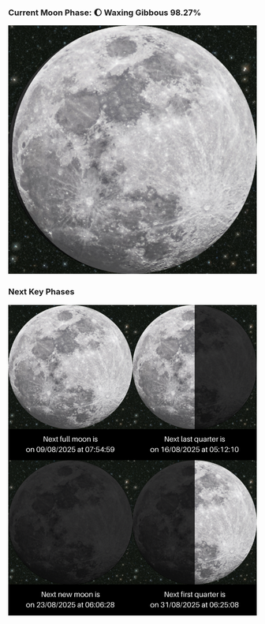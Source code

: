 ### Current Moon Phase: 🌔 Waxing Gibbous 98.27%
![Moon Phase](moonphase.png)
### Next Key Phases
![Gallery](gallery.png)